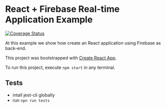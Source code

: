 # React + Firebase Real-time Application Example

[![Coverage Status](https://coveralls.io/repos/github/oliveirasWell/exemplo-react-firebase/badge.svg?branch=master)](https://coveralls.io/github/oliveirasWell/exemplo-react-firebase?branch=master)

At this example we show how create an React application using Firebase as back-end.

This project was bootstrapped with [Create React App](https://github.com/facebookincubator/create-react-app).

To run this project, execute `npm start` in any terminal.

## Tests

 - intall jest-cli globally
 - run `npn run tests`
